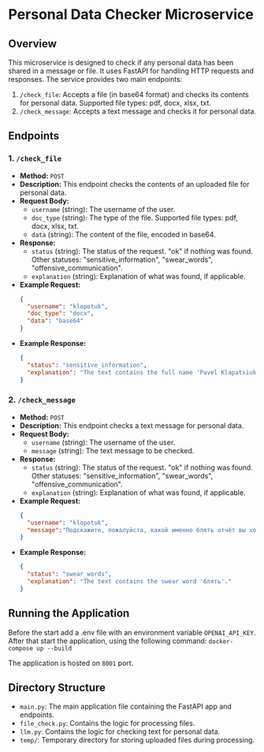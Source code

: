 # Personal Data Checker Microservice

## Overview

This microservice is designed to check if any personal data has been shared in a message or file. It uses FastAPI for handling HTTP requests and responses. The service provides two main endpoints:

1. `/check_file`: Accepts a file (in base64 format) and checks its contents for personal data. Supported file types: pdf, docx, xlsx, txt.
2. `/check_message`: Accepts a text message and checks it for personal data.

## Endpoints

### 1. `/check_file`

- **Method:** `POST`
- **Description:** This endpoint checks the contents of an uploaded file for personal data.
- **Request Body:**
  - `username` (string): The username of the user.
  - `doc_type` (string): The type of the file. Supported file types: pdf, docx, xlsx, txt.
  - `data` (string): The content of the file, encoded in base64.
- **Response:**
  - `status` (string): The status of the request. "ok" if nothing was found. Other statuses: "sensitive_information", "swear_words", "offensive_communication".
  - `explanation` (string): Explanation of what was found, if applicable.
- **Example Request:**
  ```json
  {
    "username": "klopotuk",
    "doc_type": "docx",
    "data": "base64"
  }
  ```
- **Example Response:**
  ```json
  {
    "status": "sensitive_information",
    "explanation": "The text contains the full name 'Pavel Klapatsiuk', which is considered personal data."
  }
  ```

### 2. `/check_message`

- **Method:** `POST`
- **Description:** This endpoint checks a text message for personal data.
- **Request Body:**
  - `username` (string): The username of the user.
  - `message` (string): The text message to be checked.
- **Response:**
  - `status` (string): The status of the request. "ok" if nothing was found. Other statuses: "sensitive_information", "swear_words", "offensive_communication".
  - `explanation` (string): Explanation of what was found, if applicable.
- **Example Request:**
  ```json
  {   
    "username": "klopotuk",
    "message":"Подскажите, пожалуйста, какой именно блять отчёт вы хотите сделать по истории средневековой бетбумии."
  }
  ```
- **Example Response:**
  ```json
  {
    "status": "swear_words",
    "explanation": "The text contains the swear word 'блять'."
  }
  ```

## Running the Application
Before the start add a .env file with an environment variable `OPENAI_API_KEY`.
After that start the application, using the following command:
`docker-compose up --build`

The application is hosted on `8001` port.


## Directory Structure

- `main.py`: The main application file containing the FastAPI app and endpoints.
- `file_check.py`: Contains the logic for processing files.
- `llm.py`: Contains the logic for checking text for personal data.
- `temp/`: Temporary directory for storing uploaded files during processing.